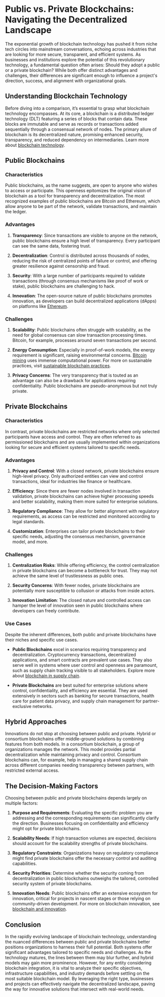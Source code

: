 # Public vs. Private Blockchains: Navigating the Decentralized Landscape

The exponential growth of blockchain technology has pushed it from niche tech circles into mainstream conversations, echoing across industries that are looking for more secure, transparent, and efficient systems. As businesses and institutions explore the potential of this revolutionary technology, a fundamental question often arises: Should they adopt a public or a private blockchain? While both offer distinct advantages and challenges, their differences are significant enough to influence a project's direction, success, and alignment with organizational goals.

## Understanding Blockchain Technology

Before diving into a comparison, it’s essential to grasp what blockchain technology encompasses. At its core, a blockchain is a distributed ledger technology (DLT) featuring a series of blocks that contain data. These blocks are immutable and serve as records or transactions added sequentially through a consensual network of nodes. The primary allure of blockchain is its decentralized nature, promising enhanced security, transparency, and reduced dependency on intermediaries. Learn more about [blockchain technology](https://www.license-token.com/wiki/what-is-blockchain).

## Public Blockchains

### Characteristics

Public blockchains, as the name suggests, are open to anyone who wishes to access or participate. This openness epitomizes the original vision of blockchain as a tool for transparency and decentralization. The most recognized examples of public blockchains are Bitcoin and Ethereum, which allow anyone to be part of the network, validate transactions, and maintain the ledger.

### Advantages

1. **Transparency**: Since transactions are visible to anyone on the network, public blockchains ensure a high level of transparency. Every participant can see the same data, fostering trust.

2. **Decentralization**: Control is distributed across thousands of nodes, reducing the risk of centralized points of failure or control, and offering greater resilience against censorship and fraud.

3. **Security**: With a large number of participants required to validate transactions (through consensus mechanisms like proof of work or stake), public blockchains are challenging to hack.

4. **Innovation**: The open-source nature of public blockchains promotes innovation, as developers can build decentralized applications (dApps) on platforms like [Ethereum](https://ethereum.org).

### Challenges

1. **Scalability**: Public blockchains often struggle with scalability, as the need for global consensus can slow transaction processing times. Bitcoin, for example, processes around seven transactions per second.

2. **Energy Consumption**: Especially in proof-of-work models, the energy requirement is significant, raising environmental concerns. [Bitcoin mining](https://bitcoin.org) uses immense computational power. For more on sustainable practices, visit [sustainable blockchain practices](https://www.license-token.com/wiki/sustainable-blockchain-practices).

3. **Privacy Concerns**: The very transparency that is touted as an advantage can also be a drawback for applications requiring confidentiality. Public blockchains are pseudo-anonymous but not truly private.

## Private Blockchains

### Characteristics

In contrast, private blockchains are restricted networks where only selected participants have access and control. They are often referred to as permissioned blockchains and are usually implemented within organizations looking for secure and efficient systems tailored to specific needs.

### Advantages

1. **Privacy and Control**: With a closed network, private blockchains ensure high-level privacy. Only authorized entities can view and control transactions, ideal for industries like finance or healthcare.

2. **Efficiency**: Since there are fewer nodes involved in transaction validation, private blockchains can achieve higher processing speeds and better scalability, making them more suited for enterprise solutions.

3. **Regulatory Compliance**: They allow for better alignment with regulatory requirements, as access can be restricted and monitored according to legal standards.

4. **Customization**: Enterprises can tailor private blockchains to their specific needs, adjusting the consensus mechanism, governance model, and more.

### Challenges

1. **Centralization Risks**: While offering efficiency, the control centralization in private blockchains can become a bottleneck for trust. They may not achieve the same level of trustlessness as public ones.

2. **Security Concerns**: With fewer nodes, private blockchains are potentially more susceptible to collusion or attacks from inside actors.

3. **Innovation Limitation**: The closed nature and controlled access can hamper the level of innovation seen in public blockchains where developers can freely contribute.

### Use Cases

Despite the inherent differences, both public and private blockchains have their niches and specific use cases.

- **Public Blockchains** excel in scenarios requiring transparency and decentralization. Cryptocurrency transactions, decentralized applications, and smart contracts are prevalent use cases. They also serve well in systems where user control and openness are paramount, such as supply chain tracking visible to all stakeholders. Explore more about [blockchain in supply chain](https://www.license-token.com/wiki/blockchain-in-supply-chain).

- **Private Blockchains** are best suited for enterprise solutions where control, confidentiality, and efficiency are essential. They are used extensively in sectors such as banking for secure transactions, health care for patient data privacy, and supply chain management for partner-exclusive networks.

## Hybrid Approaches

Innovations do not stop at choosing between public and private. Hybrid or consortium blockchains offer middle-ground solutions by combining features from both models. In a consortium blockchain, a group of organizations manages the network. This model provides partial decentralization while maintaining privacy and control. Consortium blockchains can, for example, help in managing a shared supply chain across different companies needing transparency between partners, with restricted external access.

## The Decision-Making Factors

Choosing between public and private blockchains depends largely on multiple factors:

1. **Purpose and Requirements**: Evaluating the specific problem you are addressing and the corresponding requirements can significantly clarify the direction. Businesses focusing on confidentiality and efficiency might opt for private blockchains.

2. **Scalability Needs**: If high transaction volumes are expected, decisions should account for the scalability strengths of private blockchains.

3. **Regulatory Constraints**: Organizations heavy on regulatory compliance might find private blockchains offer the necessary control and auditing capabilities.

4. **Security Priorities**: Determine whether the security coming from decentralization in public blockchains outweighs the tailored, controlled security system of private blockchains.

5. **Innovation Needs**: Public blockchains offer an extensive ecosystem for innovation, critical for projects in nascent stages or those relying on community-driven development. For more on blockchain innovation, see [blockchain and innovation](https://www.license-token.com/wiki/blockchain-and-innovation).

## Conclusion

In the rapidly evolving landscape of blockchain technology, understanding the nuanced differences between public and private blockchains better positions organizations to harness their full potential. Both systems offer significant advantages tailored to specific needs and challenges. As the technology matures, the lines between them may blur further, and hybrid models may gain more prominence. However, for any entity considering blockchain integration, it is vital to analyze their specific objectives, infrastructure capabilities, and industry demands before settling on the most suitable blockchain model. By leveraging the right type, businesses and projects can effectively navigate the decentralized landscape, paving the way for innovative solutions that intersect with real-world needs.